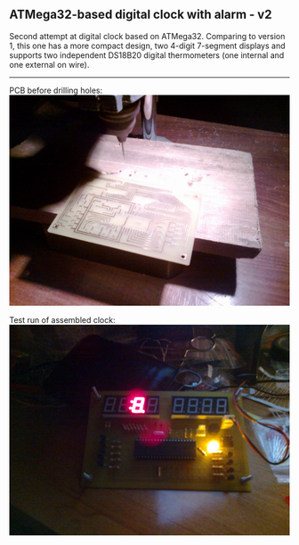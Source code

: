 ## ATMega32-based digital clock with alarm - v2

Second attempt at digital clock based on ATMega32. Comparing to version 1, this one
has a more compact design, two 4-digit 7-segment displays and supports two independent
DS18B20 digital thermometers (one internal and one external on wire).

---

PCB before drilling holes:
![PCB](/docs/pcb.png?raw=true "PCB")

Test run of assembled clock:
![Test run](/docs/working-example.png?raw=true "Test run")

